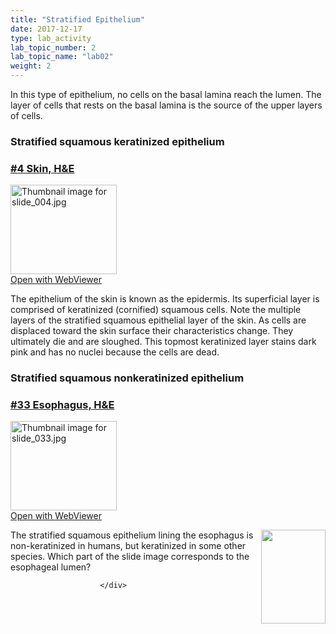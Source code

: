 ```yaml
---
title: "Stratified Epithelium"
date: 2017-12-17
type: lab_activity
lab_topic_number: 2
lab_topic_name: "lab02"
weight: 2
---
```

<div class="entrybody">
						<p>In this type of epithelium, no cells on the basal lamina reach the lumen. The layer of cells that rests on the basal lamina is the source of the upper layers of cells. </p>

<h3>Stratified squamous keratinized epithelium</h3>

<h3><u>#4 Skin, <span class="caps">H&amp;E</span></u></h3>

<div class="thumbnail"> <a href="http://virtualslides.cumc.columbia.edu/04.svs/view.apml?" target="_blank"><img alt="Thumbnail image for slide_004.jpg" src="/assets/images/slide_004-thumb-170x143-1404.jpg" width="170" height="143" class="mt-image-left"></a><br><a href="http://virtualslides.cumc.columbia.edu/04.svs/view.apml?" target="_blank">Open with WebViewer</a> </div>

<p>The epithelium of the skin is known as the epidermis.  Its superficial layer is comprised of keratinized (cornified) squamous cells.  Note the multiple layers of the stratified squamous epithelial layer of the skin. As cells are displaced toward the skin surface their characteristics change. They ultimately die and are sloughed. This topmost keratinized layer stains dark pink and has no nuclei because the cells are dead.   </p>

<h3>Stratified squamous nonkeratinized epithelium</h3>

<h3><u>#33 Esophagus, <span class="caps">H&amp;E</span></u></h3>

<div class="thumbnail"> <a href="http://virtualslides.cumc.columbia.edu/33.svs/view.apml?" target="_blank"><img alt="Thumbnail image for slide_033.jpg" src="/assets/images/slide_033-thumb-170x143-1467.jpg" width="170" height="143" class="mt-image-left"></a><br><a href="http://virtualslides.cumc.columbia.edu/33.svs/view.apml?" target="_blank">Open with WebViewer</a> </div>

<p><img src="/assets/images/33%20esophagus.jpg" style="width:103px; height:150px; float:right;">The stratified squamous epithelium lining the esophagus is non-keratinized in humans, but keratinized in some other species. Which part of the slide image corresponds to the esophageal lumen?</p>
						
						
						</div>
